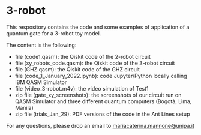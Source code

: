 # 3-robot

This respository contains the code and some examples of application of a quantum gate for a 3-robot toy model.

The content is the following:
- file (code1.qasm): the Qiskit code of the 2-robot circuit
- file (xy_robots_code.qasm): the Qiskit code of the 3-robot circuit
- file (GHZ.qasm): the Qiskit code of the GHZ circuit
- file (code_1_January_2022.ipynb): code Jupyter/Python locally calling IBM QASM Simulator
- file (video_3-robot.m4v): the video simulation of Test1
- zip file (gate_xy_screenshots): the screenshots of our circuit run on QASM Simulator and three different quantum computers (Bogotà, Lima, Manila)
- zip file (trials_Jan_29): PDF versions of the code in the Ant Lines setup 

For any questions, please drop an email to mariacaterina.mannone@unipa.it
